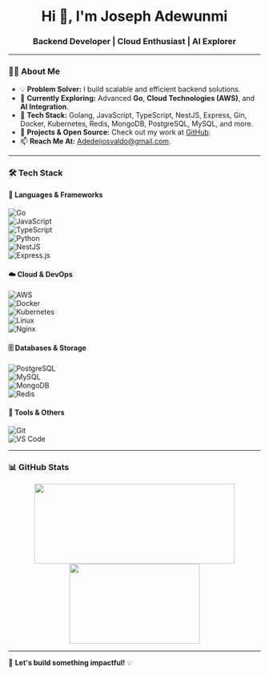 <h1 align="center">Hi 👋, I'm Joseph Adewunmi</h1>
<h3 align="center">Backend Developer | Cloud Enthusiast | AI Explorer</h3>

---

### 👨‍💻 About Me  
- 💡 **Problem Solver:** I build scalable and efficient backend solutions.  
- 🚀 **Currently Exploring:** Advanced **Go**, **Cloud Technologies (AWS)**, and **AI Integration**.  
- 🔨 **Tech Stack:** Golang, JavaScript, TypeScript, NestJS, Express, Gin, Docker, Kubernetes, Redis, MongoDB, PostgreSQL, MySQL, and more.  
- 💼 **Projects & Open Source:** Check out my work at [GitHub](https://github.com/Adedejiosvaldo).  
- 📫 **Reach Me At:** [Adedejiosvaldo@gmail.com](mailto:Adedejiosvaldo@gmail.com).  

---

### 🛠 Tech Stack  

#### 🚀 Languages & Frameworks  
![Go](https://img.shields.io/badge/-Go-69d7e4?style=flat-square&logo=go&logoColor=black)  
![JavaScript](https://img.shields.io/badge/-JavaScript-fcd400?style=flat-square&logo=javascript&logoColor=black)  
![TypeScript](https://img.shields.io/badge/-TypeScript-3178c6?style=flat-square&logo=typescript&logoColor=white)  
![Python](https://img.shields.io/badge/-Python-346e9e?style=flat-square&logo=python&logoColor=white)  
![NestJS](https://img.shields.io/badge/-NestJS-E0234E?style=flat-square&logo=nestjs&logoColor=white)  
![Express.js](https://img.shields.io/badge/-Express-000?style=flat-square&logo=express&logoColor=white)  

#### ☁️ Cloud & DevOps  
![AWS](https://img.shields.io/badge/-AWS-FF9900?style=flat-square&logo=amazonaws&logoColor=white)  
![Docker](https://img.shields.io/badge/-Docker-3596ed?style=flat-square&logo=docker&logoColor=white)  
![Kubernetes](https://img.shields.io/badge/-Kubernetes-326de6?style=flat-square&logo=kubernetes&logoColor=white)  
![Linux](https://img.shields.io/badge/-Linux-fad134?style=flat-square&logo=linux&logoColor=black)  
![Nginx](https://img.shields.io/badge/-Nginx-2b9900?style=flat-square&logo=nginx&logoColor=white)  

#### 🗄 Databases & Storage  
![PostgreSQL](https://img.shields.io/badge/-PostgreSQL-316192?style=flat-square&logo=postgresql&logoColor=white)  
![MySQL](https://img.shields.io/badge/-MySQL-4479A1?style=flat-square&logo=mysql&logoColor=white)  
![MongoDB](https://img.shields.io/badge/-MongoDB-4EA94B?style=flat-square&logo=mongodb&logoColor=white)  
![Redis](https://img.shields.io/badge/-Redis-DC382D?style=flat-square&logo=redis&logoColor=white)  

#### 🔧 Tools & Others  
![Git](https://img.shields.io/badge/-Git-F05032?style=flat-square&logo=git&logoColor=white)  
![VS Code](https://img.shields.io/badge/-VS%20Code-007ACC?style=flat-square&logo=visualstudiocode&logoColor=white)  

---

### 📊 GitHub Stats  

<div align="center">
  <img width="400px" height="160px" src="https://github-readme-stats.vercel.app/api?username=Adedejiosvaldo&theme=radical&show_icons=true" />
  <img width="260px" height="160px" src="https://github-readme-stats.vercel.app/api/top-langs/?username=Adedejiosvaldo&theme=radical&layout=compact&langs_count=10" />
</div> 

---

🚀 **Let's build something impactful!** 💡
